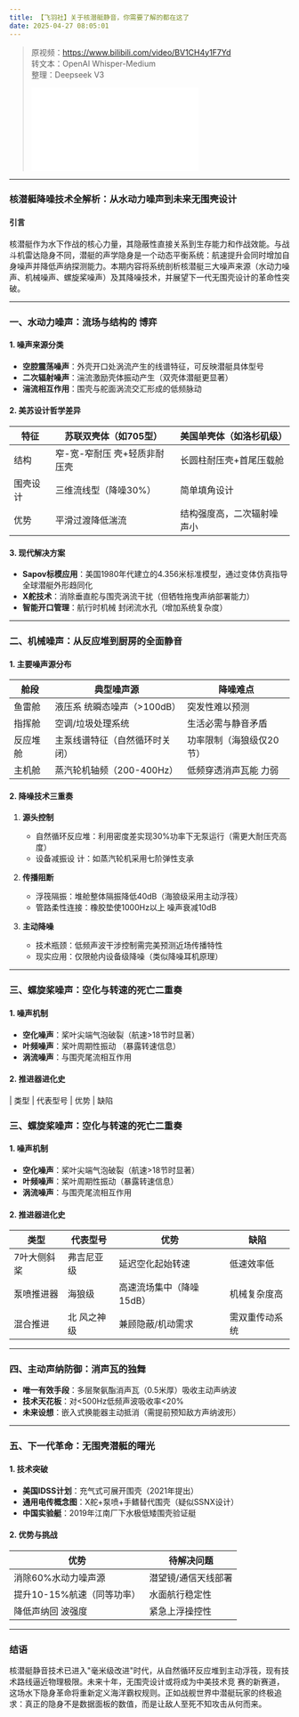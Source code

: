 ```yaml
---
title: 【飞羽社】关于核潜艇静音，你需要了解的都在这了
date: 2025-04-27 08:05:01
---
```


> 原视频：https://www.bilibili.com/video/BV1CH4y1F7Yd<br>转文本：OpenAI Whisper-Medium<br>整理：Deepseek V3
>
> <iframe src="//player.bilibili.com/player.html?bvid=BV1CH4y1F7Yd&autoplay=0" scrolling="no" border="0" frameborder="no" framespacing="0" allowfullscreen="true"></iframe>

---

### 核潜艇降噪技术全解析：从水动力噪声到未来无围壳设计

#### 引言
核潜艇作为水下作战的核心力量，其隐蔽性直接关系到生存能力和作战效能。与战斗机雷达隐身不同，潜艇的声学隐身是一个动态平衡系统：航速提升会同时增加自身噪声并降低声纳探测能力。本期内容将系统剖析核潜艇三大噪声来源（水动力噪声、机械噪声、螺旋桨噪声）及其降噪技术，并展望下一代无围壳设计的革命性突破。

---

### 一、水动力噪声：流场与结构的 博弈
#### 1. 噪声来源分类
- **空腔震荡噪声**：外壳开口处涡流产生的线谱特征，可反映潜艇具体型号
- **二次辐射噪声**：湍流激励壳体振动产生（双壳体潜艇更显著）
- **湍流相互作用**：围壳与舵面涡流交汇形成的低频脉动

#### 2. 美苏设计哲学差异
| 特征        | 苏联双壳体（如705型）               | 美国单壳体（如洛杉矶级）           |
|-------------|-----------------------------------|---------------------------------|
| 结构        | 窄-宽-窄耐压 壳+轻质非耐压壳        | 长圆柱耐压壳+首尾压载舱          |
| 围壳设计    | 三维流线型（降噪30%）              | 简单填角设计                   |
| 优势        | 平滑过渡降低湍流                   | 结构强度高，二次辐射噪声小      |

#### 3. 现代解决方案
- **Sapov标模应用**：美国1980年代建立的4.356米标准模型，通过变体仿真指导全球潜艇外形趋同化
- **X舵技术**：消除垂直舵与围壳涡流干扰（但牺牲拖曳声纳部署能力）
- **智能开口管理**：航行时机械 封闭流水孔（增加系统复杂度）

---

### 二、机械噪声：从反应堆到厨房的全面静音
#### 1. 主要噪声源分布
| 舱段        | 典型噪声源                          | 降噪难点                      |
|-------------|-----------------------------------|-----------------------------|
| 鱼雷舱      | 液压系 统瞬态噪声（>100dB）         | 突发性难以预测              |
| 指挥舱      | 空调/垃圾处理系统                  | 生活必需与静音矛盾          |
| 反应堆舱    | 主泵线谱特征（自然循环时关闭）     | 功率限制（海狼级仅20节）    |
| 主机舱      | 蒸汽轮机轴频（200-400Hz）          | 低频穿透消声瓦能 力弱        |

#### 2. 降噪技术三重奏
1. **源头控制**  
   - 自然循环反应堆：利用密度差实现30%功率下无泵运行（需更大耐压壳高度）
   - 设备减振设 计：如蒸汽轮机采用七阶弹性支承

2. **传播阻断**  
   - 浮筏隔振：堆舱整体隔振降低40dB（海狼级采用主动浮筏）
   - 管路柔性连接：橡胶垫使1000Hz以上 噪声衰减10dB

3. **主动降噪**  
   - 技术瓶颈：低频声波干涉控制需完美预测近场传播特性
   - 现实应用：仅限舱内设备级降噪（类似降噪耳机原理）

---

### 三、螺旋桨噪声：空化与转速的死亡二重奏
#### 1. 噪声机制
- **空化噪声**：桨叶尖端气泡破裂（航速>18节时显著）
- **叶频噪声**：桨叶周期性振动 （暴露转速信息）
- **涡流噪声**：与围壳尾流相互作用

#### 2. 推进器进化史
| 类型          | 代表型号       | 优势                      | 缺陷                

### 三、螺旋桨噪声：空化与转速的死亡二重奏
#### 1. 噪声机制
- **空化噪声**：桨叶尖端气泡破裂（航速>18节时显著）
- **叶频噪声**：桨叶周期性振动（暴露转速信息）
- **涡流噪声**：与围壳尾流相互作用

#### 2. 推进器进化史
| 类型          | 代表型号       | 优势                      | 缺陷                      |
|---------------|--------------|--------------------------|--------------------------|
| 7叶大侧斜桨   | 弗吉尼亚级   | 延迟空化起始转速          | 低速效率低               |
| 泵喷推进器    | 海狼级       | 高速流场集中（降噪15dB）  | 机械复杂度高             |
| 混合推进      | 北 风之神级   | 兼顾隐蔽/机动需求         | 需双重传动系统           |

---

### 四、主动声纳防御：消声瓦的独舞
- **唯一有效手段**：多层聚氨酯消声瓦（0.5米厚）吸收主动声纳波
- **技术天花板**：对<500Hz低频声波吸收率<20%
- **未来设想**：嵌入式换能器主动抵消（需提前预知敌方声纳波形）

---

### 五、下一代革命：无围壳潜艇的曙光
#### 1. 技术突破
- **美国IDSS计划**：充气式可展开围壳（2021年提出）
- **通用电传概念图**：X舵+泵喷+手鳍替代围壳（疑似SSNX设计）
- **中国实验艇**：2019年江南厂下水极低矮围壳验证艇

#### 2. 优势与挑战
| 优势                          | 待解决问题                  |
|-------------------------------|---------------------------|
| 消除60%水动力噪声源           | 潜望镜/通信天线部署        |
| 提升10-15%航速（同等功率）    | 水面航行稳定性             |
| 降低声纳回 波强度              | 紧急上浮操控性             |

---

### 结语
核潜艇静音技术已进入"毫米级改进"时代，从自然循环反应堆到主动浮筏，现有技术路线逼近物理极限。未来十年，无围壳设计或将成为中美技术竞 赛的新赛道，这场水下隐身革命将重新定义海洋霸权规则。正如战舰世界中潜艇玩家的终极追求：真正的隐身不是数据面板的数值，而是让敌人至死不知攻击从何而来。